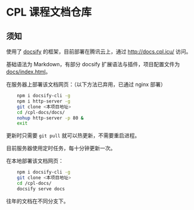 # CPL 课程文档仓库

## 须知

使用了 [docsify](https://docsify.js.org/#/zh-cn/) 的框架，目前部署在腾讯云上，通过 http://docs.cpl.icu/ 访问。

基础语法为 Markdown，有部分 docsify 扩展语法与插件，项目配置文件为 [docs/index.html](docs/index.html)。

在服务器上部署该文档网页：（以下方法已弃用，已通过 nginx 部署）

````bash
    npm i docsify-cli -g
    npm i http-server -g
    git clone <本项目地址>
    cd /cpl-docs/docs/
    nohup http-server -p 80 &
    exit
````

更新时只需要 `git pull` 就可以热更新，不需要重启进程。

目前服务器使用定时任务，每十分钟更新一次。

在本地部署该文档网页：

````bash
    npm i docsify-cli -g
    git clone <本项目地址>
    cd /cpl-docs/
    docsify serve docs
````

往年的文档在不同分支下。